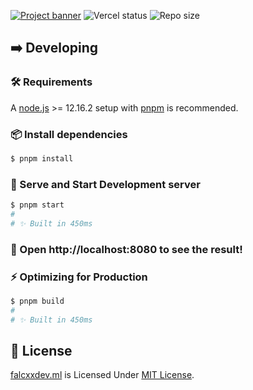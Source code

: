 [![Project banner](https://cdn.upload.systems/uploads/bggH8fp9.png)](https://falcxxdev.ml)
![Vercel status](https://img.shields.io/github/deployments/gifaldyazkaa/falcxxdev.ml/Production?label=Vercel&logo=vercel&logoColor=%23000&style=for-the-badge) ![Repo size](https://img.shields.io/github/repo-size/gifaldyazkaa/falcxxdev.ml?logo=github&style=for-the-badge)

## ➡️ Developing

### 🛠️ Requirements

A [node.js](https://nodejs.org) >= 12.16.2 setup with [pnpm](https://pnpm.io) is recommended.

### 📦 Install dependencies

```sh
$ pnpm install
```

### 🏃 Serve and Start Development server

```sh
$ pnpm start
#
# ✨ Built in 450ms
```

### :tada: Open http://localhost:8080 to see the result!

### ⚡ Optimizing for Production

```sh
$ pnpm build
#
# ✨ Built in 450ms
```

## 📃 License

[falcxxdev.ml](https://www.falcxxdev.ml) is Licensed Under [MIT License](./LICENSE).
